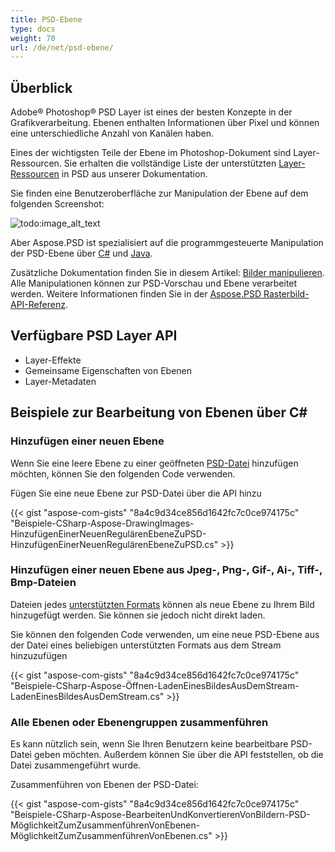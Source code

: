 ```yaml
---
title: PSD-Ebene
type: docs
weight: 70
url: /de/net/psd-ebene/
---
```


## **Überblick**
Adobe® Photoshop® PSD Layer ist eines der besten Konzepte in der Grafikverarbeitung. Ebenen enthalten Informationen über Pixel und können eine unterschiedliche Anzahl von Kanälen haben.

Eines der wichtigsten Teile der Ebene im Photoshop-Dokument sind Layer-Ressourcen. Sie erhalten die vollständige Liste der unterstützten [Layer-Ressourcen](/psd/de/net/liste-der-psd-ebenenressourcen/) in PSD aus unserer Dokumentation.

Sie finden eine Benutzeroberfläche zur Manipulation der Ebene auf dem folgenden Screenshot:

![todo:image_alt_text](psd-ebene_1.png)

Aber Aspose.PSD ist spezialisiert auf die programmgesteuerte Manipulation der PSD-Ebene über [C#](/psd/de/net/home/) und [Java](https://docs.aspose.com/display/psdjava/Aspose.PSD+for+Java+Home).

Zusätzliche Dokumentation finden Sie in diesem Artikel: [Bilder manipulieren](/psd/de/net/bilder-manipulieren-html/). Alle Manipulationen können zur PSD-Vorschau und Ebene verarbeitet werden. Weitere Informationen finden Sie in der [Aspose.PSD Rasterbild-API-Referenz](https://reference.aspose.com/psd/net/aspose.psd/rasterimage).

## **Verfügbare PSD Layer API**
- Layer-Effekte
- Gemeinsame Eigenschaften von Ebenen
- Layer-Metadaten

## **Beispiele zur Bearbeitung von Ebenen über C#**
### **Hinzufügen einer neuen Ebene**
Wenn Sie eine leere Ebene zu einer geöffneten [PSD-Datei](/psd/de/net/psd-datei/) hinzufügen möchten, können Sie den folgenden Code verwenden.

Fügen Sie eine neue Ebene zur PSD-Datei über die API hinzu

{{< gist "aspose-com-gists" "8a4c9d34ce856d1642fc7c0ce974175c" "Beispiele-CSharp-Aspose-DrawingImages-HinzufügenEinerNeuenRegulärenEbeneZuPSD-HinzufügenEinerNeuenRegulärenEbeneZuPSD.cs" >}}

### **Hinzufügen einer neuen Ebene aus Jpeg-, Png-, Gif-, Ai-, Tiff-, Bmp-Dateien**
Dateien jedes [unterstützten Formats](/psd/de/net/unterstützte-dateiformate/) können als neue Ebene zu Ihrem Bild hinzugefügt werden. Sie können sie jedoch nicht direkt laden.

Sie können den folgenden Code verwenden, um eine neue PSD-Ebene aus der Datei eines beliebigen unterstützten Formats aus dem Stream hinzuzufügen

{{< gist "aspose-com-gists" "8a4c9d34ce856d1642fc7c0ce974175c" "Beispiele-CSharp-Aspose-Öffnen-LadenEinesBildesAusDemStream-LadenEinesBildesAusDemStream.cs" >}}

### **Alle Ebenen oder Ebenengruppen zusammenführen**
Es kann nützlich sein, wenn Sie Ihren Benutzern keine bearbeitbare PSD-Datei geben möchten. Außerdem können Sie über die API feststellen, ob die Datei zusammengeführt wurde.

Zusammenführen von Ebenen der PSD-Datei:

{{< gist "aspose-com-gists" "8a4c9d34ce856d1642fc7c0ce974175c" "Beispiele-CSharp-Aspose-BearbeitenUndKonvertierenVonBildern-PSD-MöglichkeitZumZusammenführenVonEbenen-MöglichkeitZumZusammenführenVonEbenen.cs" >}}
